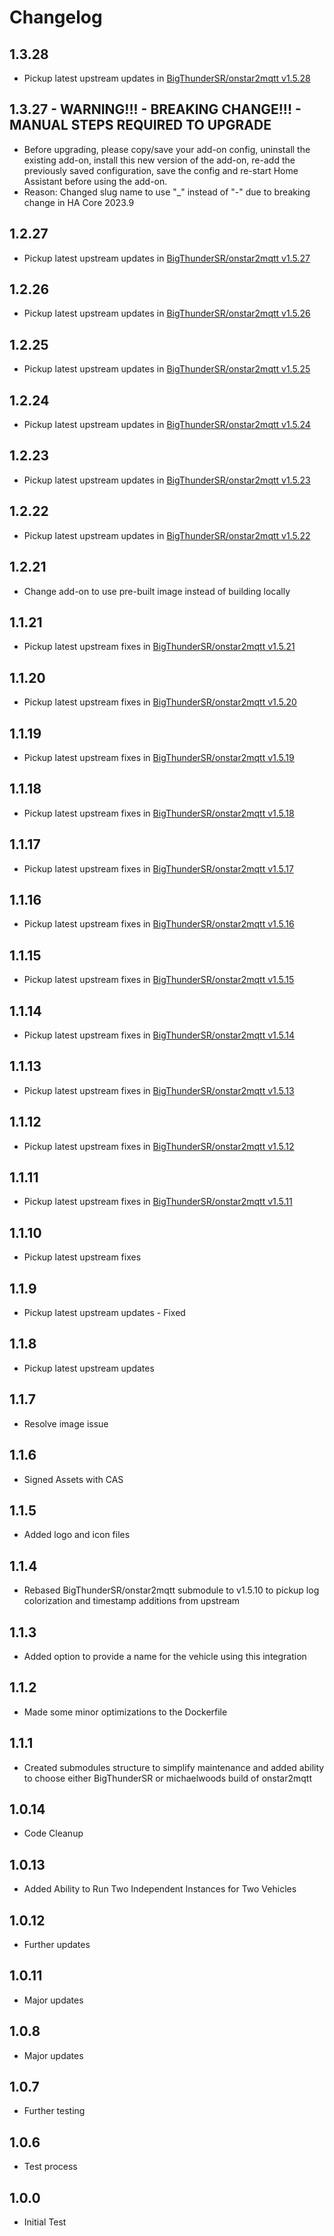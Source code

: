 # Changelog

## 1.3.28

- Pickup latest upstream updates in [BigThunderSR/onstar2mqtt v1.5.28](https://github.com/BigThunderSR/onstar2mqtt/releases/tag/v1.5.28)

## 1.3.27 - **WARNING!!! - BREAKING CHANGE!!! - MANUAL STEPS REQUIRED TO UPGRADE**

- Before upgrading, please copy/save your add-on config, uninstall the existing add-on, install this new version of the add-on, re-add the previously saved configuration, save the config and re-start Home Assistant before using the add-on.
- Reason: Changed slug name to use "_" instead of "-" due to breaking change in HA Core 2023.9

## 1.2.27

- Pickup latest upstream updates in [BigThunderSR/onstar2mqtt v1.5.27](https://github.com/BigThunderSR/onstar2mqtt/releases/tag/v1.5.27)

## 1.2.26

- Pickup latest upstream updates in [BigThunderSR/onstar2mqtt v1.5.26](https://github.com/BigThunderSR/onstar2mqtt/releases/tag/v1.5.26)

## 1.2.25

- Pickup latest upstream updates in [BigThunderSR/onstar2mqtt v1.5.25](https://github.com/BigThunderSR/onstar2mqtt/releases/tag/v1.5.25)

## 1.2.24

- Pickup latest upstream updates in [BigThunderSR/onstar2mqtt v1.5.24](https://github.com/BigThunderSR/onstar2mqtt/releases/tag/v1.5.24)

## 1.2.23

- Pickup latest upstream updates in [BigThunderSR/onstar2mqtt v1.5.23](https://github.com/BigThunderSR/onstar2mqtt/releases/tag/v1.5.23)

## 1.2.22

- Pickup latest upstream updates in [BigThunderSR/onstar2mqtt v1.5.22](https://github.com/BigThunderSR/onstar2mqtt/releases/tag/v1.5.22)

## 1.2.21

- Change add-on to use pre-built image instead of building locally

## 1.1.21

- Pickup latest upstream fixes in [BigThunderSR/onstar2mqtt v1.5.21](https://github.com/BigThunderSR/onstar2mqtt/releases/tag/v1.5.21)

## 1.1.20

- Pickup latest upstream fixes in [BigThunderSR/onstar2mqtt v1.5.20](https://github.com/BigThunderSR/onstar2mqtt/releases/tag/v1.5.20)

## 1.1.19

- Pickup latest upstream fixes in [BigThunderSR/onstar2mqtt v1.5.19](https://github.com/BigThunderSR/onstar2mqtt/releases/tag/v1.5.19)

## 1.1.18

- Pickup latest upstream fixes in [BigThunderSR/onstar2mqtt v1.5.18](https://github.com/BigThunderSR/onstar2mqtt/releases/tag/v1.5.18)

## 1.1.17

- Pickup latest upstream fixes in [BigThunderSR/onstar2mqtt v1.5.17](https://github.com/BigThunderSR/onstar2mqtt/releases/tag/v1.5.17)

## 1.1.16

- Pickup latest upstream fixes in [BigThunderSR/onstar2mqtt v1.5.16](https://github.com/BigThunderSR/onstar2mqtt/releases/tag/v1.5.16)

## 1.1.15

- Pickup latest upstream fixes in [BigThunderSR/onstar2mqtt v1.5.15](https://github.com/BigThunderSR/onstar2mqtt/releases/tag/v1.5.15)

## 1.1.14

- Pickup latest upstream fixes in [BigThunderSR/onstar2mqtt v1.5.14](https://github.com/BigThunderSR/onstar2mqtt/releases/tag/v1.5.14)

## 1.1.13

- Pickup latest upstream fixes in [BigThunderSR/onstar2mqtt v1.5.13](https://github.com/BigThunderSR/onstar2mqtt/releases/tag/v1.5.13)

## 1.1.12

- Pickup latest upstream fixes in [BigThunderSR/onstar2mqtt v1.5.12](https://github.com/BigThunderSR/onstar2mqtt/releases/tag/v1.5.12)

## 1.1.11

- Pickup latest upstream fixes in [BigThunderSR/onstar2mqtt v1.5.11](https://github.com/BigThunderSR/onstar2mqtt/releases/tag/v1.5.11)

## 1.1.10

- Pickup latest upstream fixes

## 1.1.9

- Pickup latest upstream updates - Fixed

## 1.1.8

- Pickup latest upstream updates

## 1.1.7

- Resolve image issue

## 1.1.6

- Signed Assets with CAS

## 1.1.5

- Added logo and icon files

## 1.1.4

- Rebased BigThunderSR/onstar2mqtt submodule to v1.5.10 to pickup log colorization and timestamp additions from upstream

## 1.1.3

- Added option to provide a name for the vehicle using this integration

## 1.1.2

- Made some minor optimizations to the Dockerfile

## 1.1.1

- Created submodules structure to simplify maintenance and added ability to choose either BigThunderSR or michaelwoods build of onstar2mqtt

## 1.0.14

- Code Cleanup

## 1.0.13

- Added Ability to Run Two Independent Instances for Two Vehicles

## 1.0.12

- Further updates

## 1.0.11

- Major updates

## 1.0.8

- Major updates

## 1.0.7

- Further testing

## 1.0.6

- Test process

## 1.0.0

- Initial Test
